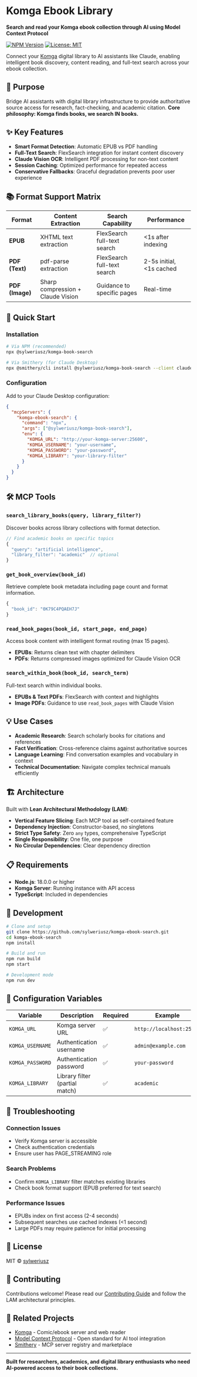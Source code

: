 # Komga Ebook Library

**Search and read your Komga ebook collection through AI using Model Context Protocol**

[![NPM Version](https://img.shields.io/npm/v/@sylweriusz/komga-ebook-search)](https://www.npmjs.com/package/@sylweriusz/komga-ebook-search)
[![License: MIT](https://img.shields.io/badge/License-MIT-yellow.svg)](https://opensource.org/licenses/MIT)

Connect your [Komga](https://komga.org/) digital library to AI assistants like Claude, enabling intelligent book discovery, content reading, and full-text search across your ebook collection.

## 🎯 Purpose

Bridge AI assistants with digital library infrastructure to provide authoritative source access for research, fact-checking, and academic citation. **Core philosophy: Komga finds books, we search IN books.**

## ✨ Key Features

- **Smart Format Detection**: Automatic EPUB vs PDF handling
- **Full-Text Search**: FlexSearch integration for instant content discovery  
- **Claude Vision OCR**: Intelligent PDF processing for non-text content
- **Session Caching**: Optimized performance for repeated access
- **Conservative Fallbacks**: Graceful degradation prevents poor user experience

## 📚 Format Support Matrix

| Format | Content Extraction | Search Capability | Performance |
|--------|-------------------|-------------------|-------------|
| **EPUB** | XHTML text extraction | FlexSearch full-text search | <1s after indexing |
| **PDF (Text)** | pdf-parse extraction | FlexSearch full-text search | 2-5s initial, <1s cached |
| **PDF (Image)** | Sharp compression + Claude Vision | Guidance to specific pages | Real-time |

## 🚀 Quick Start

### Installation

```bash
# Via NPM (recommended)
npx @sylweriusz/komga-book-search

# Via Smithery (for Claude Desktop)
npx @smithery/cli install @sylweriusz/komga-book-search --client claude
```

### Configuration

Add to your Claude Desktop configuration:

```json
{
  "mcpServers": {
    "komga-ebook-search": {
      "command": "npx",
      "args": ["@sylweriusz/komga-book-search"],
      "env": {
        "KOMGA_URL": "http://your-komga-server:25600",
        "KOMGA_USERNAME": "your-username",
        "KOMGA_PASSWORD": "your-password",
        "KOMGA_LIBRARY": "your-library-filter"
      }
    }
  }
}
```

## 🛠️ MCP Tools

### `search_library_books(query, library_filter?)`
Discover books across library collections with format detection.

```typescript
// Find academic books on specific topics
{
  "query": "artificial intelligence",
  "library_filter": "academic"  // optional
}
```

### `get_book_overview(book_id)`
Retrieve complete book metadata including page count and format information.

```typescript
{
  "book_id": "0K79C4PQAEH7J"
}
```

### `read_book_pages(book_id, start_page, end_page)`
Access book content with intelligent format routing (max 15 pages).

- **EPUBs**: Returns clean text with chapter delimiters  
- **PDFs**: Returns compressed images optimized for Claude Vision OCR

### `search_within_book(book_id, search_term)`
Full-text search within individual books.

- **EPUBs & Text PDFs**: FlexSearch with context and highlights
- **Image PDFs**: Guidance to use `read_book_pages` with Claude Vision

## 💡 Use Cases

- **Academic Research**: Search scholarly books for citations and references
- **Fact Verification**: Cross-reference claims against authoritative sources  
- **Language Learning**: Find conversation examples and vocabulary in context
- **Technical Documentation**: Navigate complex technical manuals efficiently

## 🏗️ Architecture

Built with **Lean Architectural Methodology (LAM)**:
- **Vertical Feature Slicing**: Each MCP tool as self-contained feature
- **Dependency Injection**: Constructor-based, no singletons
- **Strict Type Safety**: Zero `any` types, comprehensive TypeScript
- **Single Responsibility**: One file, one purpose
- **No Circular Dependencies**: Clear dependency direction

## 📋 Requirements

- **Node.js**: 18.0.0 or higher
- **Komga Server**: Running instance with API access
- **TypeScript**: Included in dependencies

## 🔧 Development

```bash
# Clone and setup
git clone https://github.com/sylweriusz/komga-ebook-search.git
cd komga-ebook-search
npm install

# Build and run
npm run build
npm start

# Development mode
npm run dev
```

## 📝 Configuration Variables

| Variable | Description | Required | Example |
|----------|-------------|----------|---------|
| `KOMGA_URL` | Komga server URL | ✅ | `http://localhost:25600` |
| `KOMGA_USERNAME` | Authentication username | ✅ | `admin@example.com` |
| `KOMGA_PASSWORD` | Authentication password | ✅ | `your-password` |
| `KOMGA_LIBRARY` | Library filter (partial match) | ✅ | `academic` |

## 🐛 Troubleshooting

### Connection Issues
- Verify Komga server is accessible
- Check authentication credentials
- Ensure user has PAGE_STREAMING role

### Search Problems  
- Confirm `KOMGA_LIBRARY` filter matches existing libraries
- Check book format support (EPUB preferred for text search)

### Performance Issues
- EPUBs index on first access (2-4 seconds)
- Subsequent searches use cached indexes (<1 second)
- Large PDFs may require patience for initial processing

## 📄 License

MIT © [sylweriusz](https://github.com/sylweriusz)

## 🤝 Contributing

Contributions welcome! Please read our [Contributing Guide](CONTRIBUTING.md) and follow the LAM architectural principles.

## 🔗 Related Projects

- [Komga](https://komga.org/) - Comic/ebook server and web reader
- [Model Context Protocol](https://modelcontextprotocol.io/) - Open standard for AI tool integration
- [Smithery](https://smithery.ai/) - MCP server registry and marketplace

---

**Built for researchers, academics, and digital library enthusiasts who need AI-powered access to their book collections.**